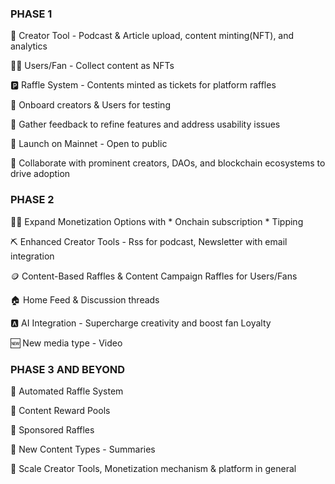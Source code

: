 
### PHASE 1

🎨 Creator Tool - Podcast & Article upload, content minting(NFT), and analytics

✌🏾 Users/Fan - Collect content as NFTs

🅿️  Raffle System - Contents minted as tickets for platform raffles

👥  Onboard creators & Users for testing

🔁  Gather feedback to refine features and address usability issues

🚀 Launch on Mainnet - Open to public

🚀 Collaborate with prominent creators, DAOs, and blockchain ecosystems to drive adoption

### PHASE 2

✌🏾 Expand Monetization Options with
    * Onchain subscription
    * Tipping
  
⛏️  Enhanced Creator Tools - Rss for podcast, Newsletter with email integration

🪙 Content-Based Raffles & Content Campaign Raffles for Users/Fans

🏠 Home Feed & Discussion threads

🅰️ AI Integration - Supercharge creativity and boost fan Loyalty

🆕 New media type - Video

### PHASE 3 AND BEYOND

🔮 Automated Raffle System 

🌠 Content Reward Pools 

🧽 Sponsored Raffles

📸 New Content Types - Summaries 

🔮 Scale Creator Tools, Monetization mechanism & platform in general  
 
